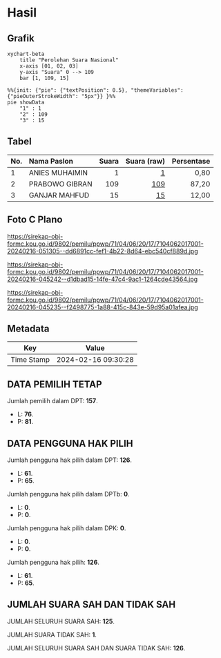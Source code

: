 # Hasil

## Grafik

```mermaid
xychart-beta
    title "Perolehan Suara Nasional"
    x-axis [01, 02, 03]
    y-axis "Suara" 0 --> 109
    bar [1, 109, 15]
```

```mermaid
%%{init: {"pie": {"textPosition": 0.5}, "themeVariables": {"pieOuterStrokeWidth": "5px"}} }%%
pie showData
    "1" : 1
    "2" : 109
    "3" : 15
```

## Tabel

| No. | Nama Paslon    | Suara | Suara (raw) | Persentase |
|:--- |:-------------- | -----:| -----------:| ----------:|
| 1   | ANIES MUHAIMIN | 1     | [1][p-1]    | 0,80       |
| 2   | PRABOWO GIBRAN | 109   | [109][p-2]  | 87,20      |
| 3   | GANJAR MAHFUD  | 15    | [15][p-3]   | 12,00      |


[p-1]: https://github.com/gigit-pemilu/pemilu-2024/blob/main/pilpres/hitung-suara/sub/71-sulawesi-utara/sub/04-kepulauan-talaud/sub/06-kabaruan/sub/2017-kabaruan-timur/sub/001-tps/sub/paslon-1.txt
[p-2]: https://github.com/gigit-pemilu/pemilu-2024/blob/main/pilpres/hitung-suara/sub/71-sulawesi-utara/sub/04-kepulauan-talaud/sub/06-kabaruan/sub/2017-kabaruan-timur/sub/001-tps/sub/paslon-2.txt
[p-3]: https://github.com/gigit-pemilu/pemilu-2024/blob/main/pilpres/hitung-suara/sub/71-sulawesi-utara/sub/04-kepulauan-talaud/sub/06-kabaruan/sub/2017-kabaruan-timur/sub/001-tps/sub/paslon-3.txt

## Foto C Plano

https://sirekap-obj-formc.kpu.go.id/9802/pemilu/ppwp/71/04/06/20/17/7104062017001-20240216-051305--dd6891cc-fef1-4b22-8d64-ebc540cf889d.jpg

https://sirekap-obj-formc.kpu.go.id/9802/pemilu/ppwp/71/04/06/20/17/7104062017001-20240216-045242--d1dbad15-14fe-47c4-9ac1-1264cde43564.jpg

https://sirekap-obj-formc.kpu.go.id/9802/pemilu/ppwp/71/04/06/20/17/7104062017001-20240216-045235--f2498775-1a88-415c-843e-59d95a01afea.jpg


## Metadata

| Key        | Value               |
| ---------- | ------------------- |
| Time Stamp | 2024-02-16 09:30:28 |


## DATA PEMILIH TETAP

Jumlah pemilih dalam DPT: **157**.
 * L: **76**.
 * P: **81**.

## DATA PENGGUNA HAK PILIH

Jumlah pengguna hak pilih dalam DPT: **126**.
 * L: **61**.
 * P: **65**.

Jumlah pengguna hak pilih dalam DPTb: **0**.
 * L: **0**.
 * P: **0**.

Jumlah pengguna hak pilih dalam DPK: **0**.
 * L: **0**.
 * P: **0**.

Jumlah pengguna hak pilih: **126**.
 * L: **61**.
 * P: **65**.

## JUMLAH SUARA SAH DAN TIDAK SAH

JUMLAH SELURUH SUARA SAH: **125**.

JUMLAH SUARA TIDAK SAH: **1**.

JUMLAH SELURUH SUARA SAH DAN SUARA TIDAK SAH: **126**.


